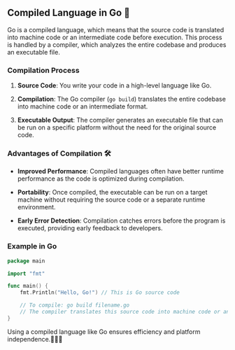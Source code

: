 ## Compiled Language in Go 🚀

Go is a compiled language, which means that the source code is translated into machine code or an intermediate code before execution. This process is handled by a compiler, which analyzes the entire codebase and produces an executable file.

### Compilation Process

1. **Source Code**: You write your code in a high-level language like Go.

2. **Compilation**: The Go compiler (`go build`) translates the entire codebase into machine code or an intermediate format.

3. **Executable Output**: The compiler generates an executable file that can be run on a specific platform without the need for the original source code.

### Advantages of Compilation 🛠️

- **Improved Performance**: Compiled languages often have better runtime performance as the code is optimized during compilation.

- **Portability**: Once compiled, the executable can be run on a target machine without requiring the source code or a separate runtime environment.

- **Early Error Detection**: Compilation catches errors before the program is executed, providing early feedback to developers.

### Example in Go

```go
package main

import "fmt"

func main() {
    fmt.Println("Hello, Go!") // This is Go source code

    // To compile: go build filename.go
    // The compiler translates this source code into machine code or an executable
}
```

Using a compiled language like Go ensures efficiency and platform independence.👨‍💻✨
